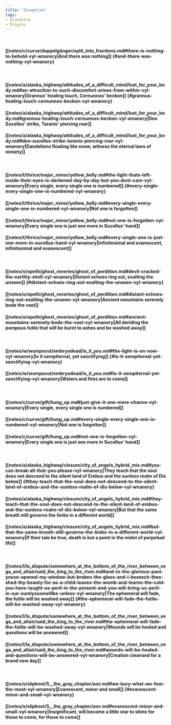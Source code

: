 ```yaml
---
title: "Inception"
tags:
- Eluveitie
- Origins
---
```

&nbsp;
#### [[notes/c/curve/doppelgänger/split_into_fractions.md#there-is-nothing-to-behold-vyl-wnanory|And there was nothing]] {#and-there-was-nothing-vyl-wnanory}
&nbsp;
#### [[notes/a/alaska_highway/attitudes_of_a_difficult_mind/lust_for_your_body.md#an-attraction-to-such-discomfort-arises-from-within-vyl-wnanory|Grannus' healing touch, Cernunnos' beckon]] {#grannus-healing-touch-cernunnos-beckon-vyl-wnanory}
#### [[notes/a/alaska_highway/attitudes_of_a_difficult_mind/lust_for_your_body.md#grannus-healing-touch-cernunnos-beckon-vyl-wnanory|Deo Sucellos' strike, Taranis' piercing roar]]
#### [[notes/a/alaska_highway/attitudes_of_a_difficult_mind/lust_for_your_body.md#deo-sucellos-strike-taranis-piercing-roar-vyl-wnanory|Dandelions floating like snow, witness the eternal laws of nimiety]]
&nbsp;
#### [[notes/t/thrice/major_minor/yellow_belly.md#the-light-thats-left-inside-their-eyes-is-darkened-day-by-day-but-you-dont-care-vyl-wnanory|Every single, every single one is numbered]] {#every-single-every-single-one-is-numbered-vyl-wnanory}
#### [[notes/t/thrice/major_minor/yellow_belly.md#every-single-every-single-one-is-numbered-vyl-wnanory|Not one is forgotten]]
#### [[notes/t/thrice/major_minor/yellow_belly.md#not-one-is-forgotten-vyl-wnanory|Every single one is just one more in Sucellus' hand]]
#### [[notes/t/thrice/major_minor/yellow_belly.md#every-single-one-is-just-one-more-in-sucellus-hand-vyl-wnanory|Infinitesimal and evanescent, infinitesimal and evanescent]]
&nbsp;
#### [[notes/o/opeth/ghost_reveries/ghost_of_perdition.md#devil-cracked-the-earthly-shell-vyl-wnanory|Distant echoes ring out, exalting the unseen]] {#distant-echoes-ring-out-exalting-the-unseen-vyl-wnanory}
#### [[notes/o/opeth/ghost_reveries/ghost_of_perdition.md#distant-echoes-ring-out-exalting-the-unseen-vyl-wnanory|Ancient mountains serenely bode the vast]]
#### [[notes/o/opeth/ghost_reveries/ghost_of_perdition.md#ancient-mountains-serenely-bode-the-vast-vyl-wnanory|All deriding the pompous futile that will be burnt to ashes and be washed away]]
&nbsp;
#### [[notes/w/wumpscut/embryodead/is_it_you.md#the-light-is-on-now-vyl-wnanory|Is it sempiternal, yet sanctifying]] {#is-it-sempiternal-yet-sanctifying-vyl-wnanory}
#### [[notes/w/wumpscut/embryodead/is_it_you.md#is-it-sempiternal-yet-sanctifying-vyl-wnanory|Waters and fires are to come]]
&nbsp;
#### [[notes/c/curve/gift/hung_up.md#just-give-it-one-more-chance-vyl-wnanory|Every single, every single one is numbered]]
#### [[notes/c/curve/gift/hung_up.md#every-single-every-single-one-is-numbered-vyl-wnanory|Not one is forgotten]]
#### [[notes/c/curve/gift/hung_up.md#not-one-is-forgotten-vyl-wnanory|Every single one is just one more in Sucellus' hand]]
&nbsp;
#### [[notes/a/alaska_highway/closure/city_of_angels_hybrid_mix.md#you-can-break-all-that-you-please-vyl-wnanory|They teach that the soul does not descend to the silent land of Erebus and the sunless realm of Dis below]] {#they-teach-that-the-soul-does-not-descend-to-the-silent-land-of-erebus-and-the-sunless-realm-of-dis-below-vyl-wnanory}
#### [[notes/a/alaska_highway/closure/city_of_angels_hybrid_mix.md#they-teach-that-the-soul-does-not-descend-to-the-silent-land-of-erebus-and-the-sunless-realm-of-dis-below-vyl-wnanory|But that the same breath still governs the limbs in a different world]]
#### [[notes/a/alaska_highway/closure/city_of_angels_hybrid_mix.md#but-that-the-same-breath-still-governs-the-limbs-in-a-different-world-vyl-wnanory|If their tale be true, death is but a point in the midst of perpetual life]]
&nbsp;
#### [[notes/l/la_dispute/somewhere_at_the_bottom_of_the_river_between_vega_and_altair/said_the_king_to_the_river.md#and-to-the-glorious-past-youve-opened-my-window-but-broken-the-glass-and-i-beseech-thee-shed-thy-beauty-for-as-a-child-leaves-the-womb-and-learns-the-cold-you-have-taught-us-peril-in-the-present-and-you-will-bring-us-peril-in-our-surelysoonwillbe-unless-vyl-wnanory|The ephemeral will fade, the futile will be washed away]] {#the-ephemeral-will-fade-the-futile-will-be-washed-away-vyl-wnanory}
#### [[notes/l/la_dispute/somewhere_at_the_bottom_of_the_river_between_vega_and_altair/said_the_king_to_the_river.md#the-ephemeral-will-fade-the-futile-will-be-washed-away-vyl-wnanory|Wounds will be healed and questions will be answered]]
#### [[notes/l/la_dispute/somewhere_at_the_bottom_of_the_river_between_vega_and_altair/said_the_king_to_the_river.md#wounds-will-be-healed-and-questions-will-be-answered-vyl-wnanory|Creation cleansed for a brand new day]]
&nbsp;
#### [[notes/s/slipknot/5__the_gray_chapter/aov.md#we-bury-what-we-fear-the-most-vyl-wnanory|Evanescent, minor and small]] {#evanescent-minor-and-small-vyl-wnanory}
#### [[notes/s/slipknot/5__the_gray_chapter/aov.md#evanescent-minor-and-small-vyl-wnanory|Insignificant, will become a little star to shine for those to come, for those to come]]
